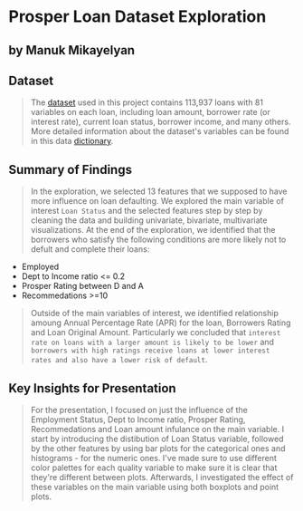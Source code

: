 # Prosper Loan Dataset Exploration
## by Manuk Mikayelyan

## Dataset

> The [dataset](https://www.google.com/url?q=https://s3.amazonaws.com/udacity-hosted-downloads/ud651/prosperLoanData.csv&sa=D&ust=1581581520570000) used in this project contains 113,937 loans with 81 variables on each loan, including loan amount, borrower rate (or interest rate), current loan status, borrower income, and many others. More detailed information about the dataset's variables can be found in this data [dictionary](https://www.google.com/url?q=https://s3.amazonaws.com/udacity-hosted-downloads/ud507/pisadict2012.csv&sa=D&ust=1554482573645000).

## Summary of Findings

> In the exploration, we selected 13 features that we supposed to have more influence on loan defaulting. We explored the main variable of interest `Loan Status` and the selected features step by step by cleaning the data and building univariate, bivariate, multivariate visualizations. At the end of the exploration, we identified that the borrowers who satisfy the following conditions are more likely not to defult and complete their loans:
   - Employed
   - Dept to Income ratio <= 0.2
   - Prosper Rating between D and A
   - Recommedations >=10
   
> Outside of the main variables of interest, we identified relationship amoung Annual Percentage Rate (APR) for the loan, Borrowers Rating and Loan Original Amount. Particularly we concluded that `interest rate on loans with a larger amount is likely to be lower` and `borrowers with high ratings receive loans at lower interest rates and also have a lower risk of default`. 

## Key Insights for Presentation

> For the presentation, I focused on just the influence of the Employment Status, Dept to Income ratio, Prosper Rating, Recommedations and Loan amount infulance on the main variable. I start by introducing the distibution of Loan Status variable, followed by the other features by using bar plots for the categorical ones and histograms - for the numeric ones. I've made sure to use different color palettes for each quality variable to make sure it is clear that they're different between plots. Afterwards, I investigated the effect of these variables on the main variable using both boxplots and point plots.
